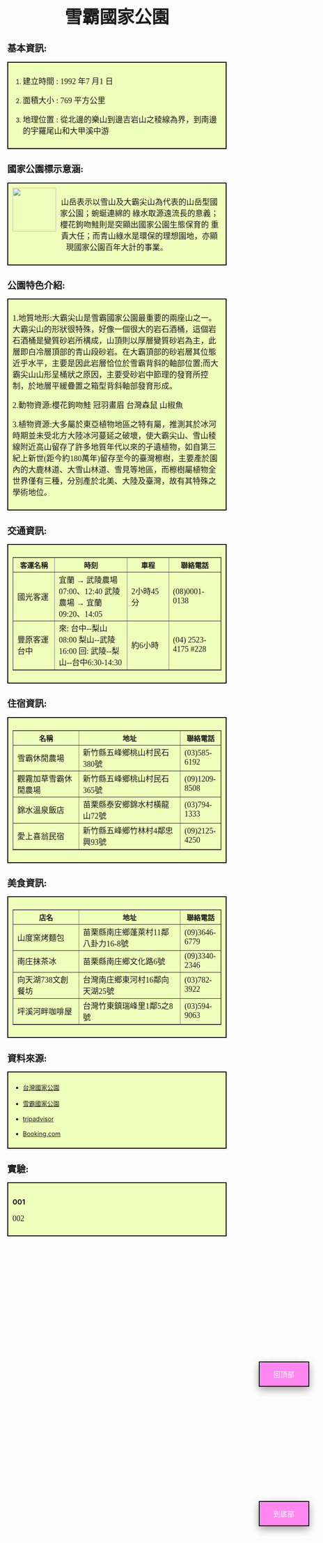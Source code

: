 <center><h1 style="font-size:40px;font-weight:bold;" >雪霸國家公園</h1></center>
<p>
  
 <style>
  html {
    height: 100%;
  }

  body {
    background-image: url("https://png.pngtree.com/thumb_back/fw800/back_pic/04/08/98/405814a2ba920b1.jpg");
    background-repeat: no-repeat;
    background-attachment: fixed;
    background-position: center;
    background-size: cover;
  }
  p{
   font-size:18px;
   font-family:Microsoft JhengHei;
  }
  h2{
    font-family:"微軟正黑體";
    font-weight:bold;
  }
  td{
    font-family:"微軟正黑體";
    font-size:18px;
  }
</style>

<style>
.button{
    background-color: #ff87f1;
    border: 2px solid black;
    color: white;
    padding: 15px 32px;
    text-align: center;
    text-decoration: none;
    display: inline-block;
    font-size: 16px;
    box-shadow: 0 8px 16px 0 rgba(0,0,0,0.2), 0 6px 20px 0 rgba(0,0,0,0.19);
}
 #top{
    position:fixed;
    right:4%;
    bottom:18%;
 }
 #bottom{
    position:fixed;
    right:4%;
    bottom:10%;
 }
</style>
<head>
<script src="https://ajax.googleapis.com/ajax/libs/jquery/3.4.0/jquery.min.js"></script>
  <script>
    $(document).ready(function() {
      $('#top').click(function () {
        $('html, body').animate({scrollTop: 0},1000);
      });
      $('#bottom').click(function () {
        $('html, body').animate({scrollTop:$(document).height()-$(window).height()}, 1000);
      });
    });
  </script>
</head>
<body>
</body>
<a class="button" id="top" href="#">回頂部</a>
<a class="button" id="bottom" href="#">到底部</a>

<h2 class="header-level-2" >基本資訊:</h2>
<div style="background-color:#EEFFBB;border:2px black solid;padding:10px;">
<ol><li><p>建立時間 : 1992 年7 月1 日 </p></li><li><p>面積大小 : 769 平方公里 </p></li><li><p>地理位置 : 從北邊的樂山到邊吉岩山之稜線為界，到南邊的宇羅尾山和大甲溪中游
</p></li></ol>
</div>


<h2 class="header-level-2" >國家公園標示意涵:</h2>
<div style="background-color:#EEFFBB;border:2px black solid;padding:10px;">
<img align="left" style="width: 100px; height: 100px;" src="https://www.spnp.gov.tw/Content/image/logo-round.png" data-type="image">
<center><p><p>山岳表示以雪山及大霸尖山為代表的山岳型國家公園；蜿蜒連綿的
  綠水取源遠流長的意義；櫻花鉤吻鮭則是突顯出國家公園生態保育的
  重責大任；而青山綠水是環保的理想園地，亦顯現國家公園百年大計的事業。</p></p></center>
</div>



<h2 class="header-level-2" >公園特色介紹:</h2>
<div style="background-color:#EEFFBB;border:2px black solid;padding:10px;">

<p>1.地質地形:大霸尖山是雪霸國家公園最重要的兩座山之一。大霸尖山的形狀很特殊，好像一個很大的岩石酒桶，這個岩石酒桶是變質砂岩所構成，山頂則以厚層變質砂岩為主，此層即白冷層頂部的青山段砂岩。在大霸頂部的砂岩層其位態近乎水平，主要是因此岩層恰位於雪霸背斜的軸部位置;而大霸尖山山形呈桶狀之原因，主要受砂岩中節理的發育所控制，於地層平緩疊置之箱型背斜軸部發育形成。</p>

<p>2.動物資源:櫻花鉤吻鮭 冠羽畫眉 台灣森鼠 山椒魚</p>
  
<p>3.植物資源:大多屬於東亞植物地區之特有屬，推測其於冰河時期並未受北方大陸冰河蔓延之破壞，使大霸尖山、雪山稜線附近高山留存了許多地質年代以來的孑遺植物，如自第三紀上新世(距今約180萬年)留存至今的臺灣檫樹，主要產於園內的大鹿林道、大雪山林道、雪見等地區，而檫樹屬植物全世界僅有三種，分別產於北美、大陸及臺灣，故有其特殊之學術地位。</p>


</div>


<h2 class="header-level-2" >交通資訊:</h2>
<div style="background-color:#EEFFBB;border:2px black solid;padding:10px;">

<p>
  <table border="1" cellpadding="5" cellspacing="0" width="90%">
<thead> 
<tr>
<th width="20%">客運名稱 </th><th width="35%">時刻</th><th width="20%">車程</th><th width="25%">聯絡電話 </th>
</tr>
</thead> 
<tbody>
  

<tr>
<td>國光客運</td>
<td>宜蘭 → 武陵農場 07:00、12:40 
    武陵農場 → 宜蘭 09:20、14:05</td>
<td>2小時45分</td>
<td>(08)0001-0138</td>
</tr>

<tr>
<td>豐原客運台中</td>
<td>來: 台中--梨山 08:00  梨山--武陵 16:00 
    回: 武陵--梨山--台中6:30-14:30</td>
<td>約6小時</td>
<td>(04) 2523-4175 #228 </td>
</tr>

</tbody>
</table>
</p>

</div>


<h2 class="header-level-2" >住宿資訊:</h2>
<div style="background-color:#EEFFBB;border:2px black solid;padding:10px;">
  
<p>
  <table border="1" cellpadding="5" cellspacing="0" width="90%">
<thead> 
<tr>
<th width="31%">名稱 </th><th width="48%">地址 </th><th width="18%">聯絡電話 </th>
</tr>
</thead> 
<tbody>


<tr>
<td>雪霸休閒農場</td>
<td>新竹縣五峰鄉桃山村民石380號</td>
<td>(03)585-6192</td>
</tr>

<tr>
<td>觀霧加草雪霸休閒農場　</td>
<td>新竹縣五峰鄉桃山村民石365號</td>
<td>(09)1209-8508</td>
</tr>

<tr>
<td>錦水溫泉飯店</td>
<td>苗栗縣泰安鄉錦水村橫龍山72號</td>
<td>(03)794-1333</td>
</tr>

<tr>
<td>愛上喜翁民宿</td>
<td>新竹縣五峰鄉竹林村4鄰忠興93號</td>
<td>(09)2125-4250</td>
</tr>

</tbody>
</table>
</p>
</div>


<h2 class="header-level-2" >美食資訊:</h2>
<div style="background-color:#EEFFBB;border:2px black solid;padding:10px;">

<p>
  <table border="1" cellpadding="5" cellspacing="0" width="90%">
<thead> 
<tr>
<th width="31%">店名</th><th width="48%">地址 </th><th width="18%">聯絡電話 </th>
</tr>
</thead> 
<tbody>
  

<tr>
<td>山度窯烤麵包</td>
<td>苗栗縣南庄鄉蓬萊村11鄰八卦力16-8號</td>
<td>(09)3646-6779</td>
</tr>

<tr>
<td>南庄抹茶冰</td>
<td>苗栗縣南庄鄉文化路6號</td>
<td>(09)3340-2346</td>
</tr>

<tr>
<td>向天湖738文創餐坊</td>
<td>台灣南庄鄉東河村16鄰向天湖25號</td>
<td>(03)782-3922</td>
</tr>

<tr>
<td>坪溪河畔咖啡屋</td>
<td>台灣竹東鎮瑞峰里1鄰5之8號</td>
<td>(03)594-9063</td>
</tr>


</tbody>
</table>
</p>

</div>


<h2 class="header-level-2" >資料來源:</h2>
<div style="background-color:#EEFFBB;border:2px black solid;padding:10px;">
  <ul> 
  <li><a href="http://np.cpami.gov.tw/">台灣國家公園</a></li><br>
  <li><a href="https://www.spnp.gov.tw/Site/Conservation">雪霸國家公園</a></li><br>
  <li><a href="https://www.tripadvisor.com.tw/Restaurant_Review-g13808870-d7890852-Reviews-It_s_Alice_Cafe_Food-Zhudong_Hsinchu_County.html"> tripadvisor</a></li><br>
  <li><a href="https://www.booking.com/searchresults.zh-tw.html?aid=359627;label=a-no-xdKAxEc2lFYkNsZg1VPVOQS308735400373%3Apl%3Ata%3Ap1%3Ap2%3Aac%3Aap1t1%3Aneg%3Afi%3Atiaud-297601666995%3Akwd-610371119756%3Alp1012825%3Ali%3Adec%3Adm;sid=fabd237e6184d11bf9506341efb96361;city=-287493;hyb_red=1;keep_landing=1;redirected=1;redirected_from_city=1;source=city;src=city&gclid=EAIaIQobChMI_cKn0tyI4gIVTQUqCh2JsgN6EAAYASAAEgKp5_D_BwE&">Booking.com</a></li>
  </ul>
</div>

<h2  class="header-level-2" >實驗:</h2>
<div data-role="collapsible" style="background-color:#EEFFBB;border:2px black solid;padding:10px;">
 <h3>001</h3>
   <p>002</p>

</div>




